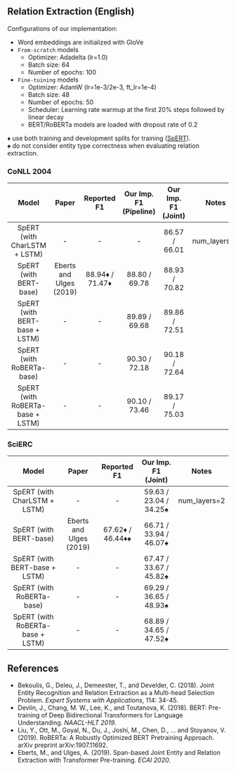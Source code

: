 ## Relation Extraction (English)
Configurations of our implementation:
* Word embeddings are initialized with GloVe
* `From-scratch` models
    * Optimizer: Adadelta (lr=1.0)
    * Batch size: 64
    * Number of epochs: 100
* `Fine-tuining` models
    * Optimizer: AdamW (lr=1e-3/2e-3, ft_lr=1e-4)
    * Batch size: 48
    * Number of epochs: 50
    * Scheduler: Learning rate warmup at the first 20% steps followed by linear decay
    * BERT/RoBERTa models are loaded with dropout rate of 0.2

♦ use both training and development splits for training ([SpERT](https://github.com/lavis-nlp/spert/issues/2#issuecomment-559775207)).  
♠️ do not consider entity type correctness when evaluating relation extraction.  

### CoNLL 2004 
| Model | Paper | Reported F1 | Our Imp. F1 (Pipeline) | Our Imp. F1 (Joint) | Notes |
|:-----:|:-----:|:-----------:|:---------------------:|:-------------------:|:-----:|
| SpERT (with CharLSTM + LSTM)| -                     | -               |  -            | 86.57 / 66.01 | num_layers=2 |
| SpERT (with BERT-base)    | Eberts and Ulges (2019) | 88.94♦ / 71.47♦ | 88.80 / 69.78 | 88.93 / 70.82 | 
| SpERT (with BERT-base + LSTM) | -                   | -               | 89.89 / 69.68 | 89.86 / 72.51 | 
| SpERT (with RoBERTa-base)        | -                | -               | 90.30 / 72.18 | 90.18 / 72.64 | 
| SpERT (with RoBERTa-base + LSTM) | -                | -               | 90.10 / 73.46 | 89.17 / 75.03 | 

### SciERC
| Model | Paper | Reported F1 | Our Imp. F1 (Joint) | Notes |
|:-----:|:-----:|:-----------:|:-------------------:|:-----:|
| SpERT (with CharLSTM + LSTM)| -                     | -                | 59.63 / 23.04 / 34.25♠️ | num_layers=2 |
| SpERT (with BERT-base)    | Eberts and Ulges (2019) | 67.62♦ / 46.44♦♠️ | 66.71 / 33.94 / 46.07♠️ | 
| SpERT (with BERT-base + LSTM) | -                   | -                | 67.47 / 33.67 / 45.82♠️ | 
| SpERT (with RoBERTa-base)        | -                | -                | 69.29 / 36.65 / 48.93♠️ | 
| SpERT (with RoBERTa-base + LSTM) | -                | -                | 68.89 / 34.65 / 47.52♠️ | 


## References
* Bekoulis, G., Deleu, J., Demeester, T., and Develder, C. (2018). Joint Entity Recognition and Relation Extraction as a Multi-head Selection Problem. *Expert Systems with Applications*, 114: 34-45.
* Devlin, J., Chang, M. W., Lee, K., and Toutanova, K. (2018). BERT: Pre-training of Deep Bidirectional Transformers for Language Understanding. *NAACL-HLT 2019*.
* Liu, Y., Ott, M., Goyal, N., Du, J., Joshi, M., Chen, D., ... and Stoyanov, V. (2019). RoBERTa: A Robustly Optimized BERT Pretraining Approach. arXiv preprint arXiv:1907.11692. 
* Eberts, M., and Ulges, A. (2019). Span-based Joint Entity and Relation Extraction with Transformer Pre-training. *ECAI 2020*.
